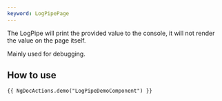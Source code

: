 ```yaml
---
keyword: LogPipePage
---
```


The LogPipe will print the provided value to the console, it will not render the value on the page itself.

Mainly used for debugging.

## How to use

    {{ NgDocActions.demo("LogPipeDemoComponent") }}
